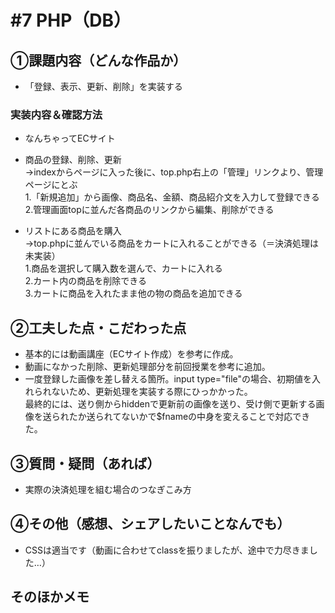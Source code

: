 # #7 PHP（DB）
## ①課題内容（どんな作品か）
- 「登録、表示、更新、削除」を実装する

### 実装内容＆確認方法
- なんちゃってECサイト
- 商品の登録、削除、更新  
→indexからページに入った後に、top.php右上の「管理」リンクより、管理ページにとぶ  
1.「新規追加」から画像、商品名、金額、商品紹介文を入力して登録できる  
2.管理画面topに並んだ各商品のリンクから編集、削除ができる

- リストにある商品を購入  
→top.phpに並んでいる商品をカートに入れることができる（＝決済処理は未実装）   
1.商品を選択して購入数を選んで、カートに入れる  
2.カート内の商品を削除できる  
3.カートに商品を入れたまま他の物の商品を追加できる

## ②工夫した点・こだわった点
- 基本的には動画講座（ECサイト作成）を参考に作成。　
- 動画になかった削除、更新処理部分を前回授業を参考に追加。
- 一度登録した画像を差し替える箇所。input type="file"の場合、初期値を入れられないため、更新処理を実装する際にひっかかった。  
最終的には、送り側からhiddenで更新前の画像を送り、受け側で更新する画像を送られたか送られてないかで$fnameの中身を変えることで対応できた。

## ③質問・疑問（あれば）
- 実際の決済処理を組む場合のつなぎこみ方

## ④その他（感想、シェアしたいことなんでも）
- CSSは適当です（動画に合わせてclassを振りましたが、途中で力尽きました…）

## そのほかメモ

